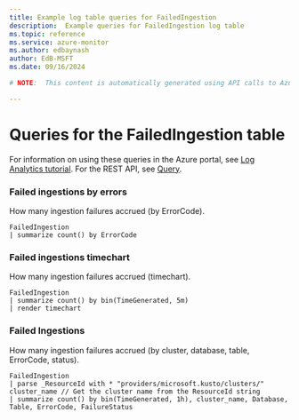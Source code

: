 ```yaml
---
title: Example log table queries for FailedIngestion
description:  Example queries for FailedIngestion log table
ms.topic: reference
ms.service: azure-monitor
ms.author: edbaynash
author: EdB-MSFT
ms.date: 09/16/2024

# NOTE:  This content is automatically generated using API calls to Azure. Any edits made on these files will be overwritten in the next run of the script. 

---
```


# Queries for the FailedIngestion table

For information on using these queries in the Azure portal, see [Log Analytics tutorial](/azure/azure-monitor/logs/log-analytics-tutorial). For the REST API, see [Query](/rest/api/loganalytics/query).


### Failed ingestions by errors  


How many ingestion failures accrued (by ErrorCode).  

```query
FailedIngestion 
| summarize count() by ErrorCode
```



### Failed ingestions timechart  


How many ingestion failures accrued (timechart).  

```query
FailedIngestion 
| summarize count() by bin(TimeGenerated, 5m) 
| render timechart 
```



### Failed Ingestions  


How many ingestion failures accrued (by cluster, database, table, ErrorCode, status).  

```query
FailedIngestion 
| parse _ResourceId with * "providers/microsoft.kusto/clusters/" cluster_name // Get the cluster name from the ResourceId string
| summarize count() by bin(TimeGenerated, 1h), cluster_name, Database, Table, ErrorCode, FailureStatus
```

